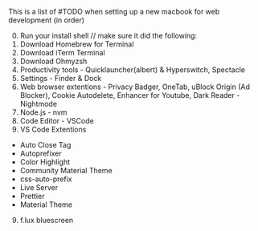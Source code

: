 This is a list of #TODO when setting up a new macbook for
web development (in order)

0. Run your install shell
// make sure it did the following:
1. Download Homebrew for Terminal
2. Download iTerm Terminal
3. Download Ohmyzsh
3. Productivity tools - Quicklauncher(albert) & Hyperswitch, Spectacle
4. Settings - Finder & Dock
5. Web browser extentions - Privacy Badger, OneTab, uBlock Origin (Ad Blocker), Cookie Autodelete, Enhancer for Youtube, Dark Reader - Nightmode
6. Node.js - nvm
7. Code Editor - VSCode
8. VS Code Extentions
  - Auto Close Tag
  - Autoprefixer
  - Color Highlight
  - Community Material Theme
  - css-auto-prefix
  - Live Server
  - Prettier
  - Material Theme
9. f.lux bluescreen



